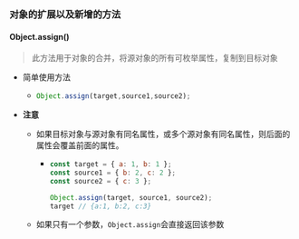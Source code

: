 ### 对象的扩展以及新增的方法

#### Object.assign()

> 此方法用于对象的合并，将源对象的所有可枚举属性，复制到目标对象

+ 简单使用方法

  + ```javascript
    Object.assign(target,source1,source2);
    ```

+ **注意**

  + 如果目标对象与源对象有同名属性，或多个源对象有同名属性，则后面的属性会覆盖前面的属性。

    + ```javascript
      const target = { a: 1, b: 1 };
      const source1 = { b: 2, c: 2 };
      const source2 = { c: 3 };
      
      Object.assign(target, source1, source2);
      target // {a:1, b:2, c:3}
      ```

  + 如果只有一个参数，`Object.assign`会直接返回该参数

